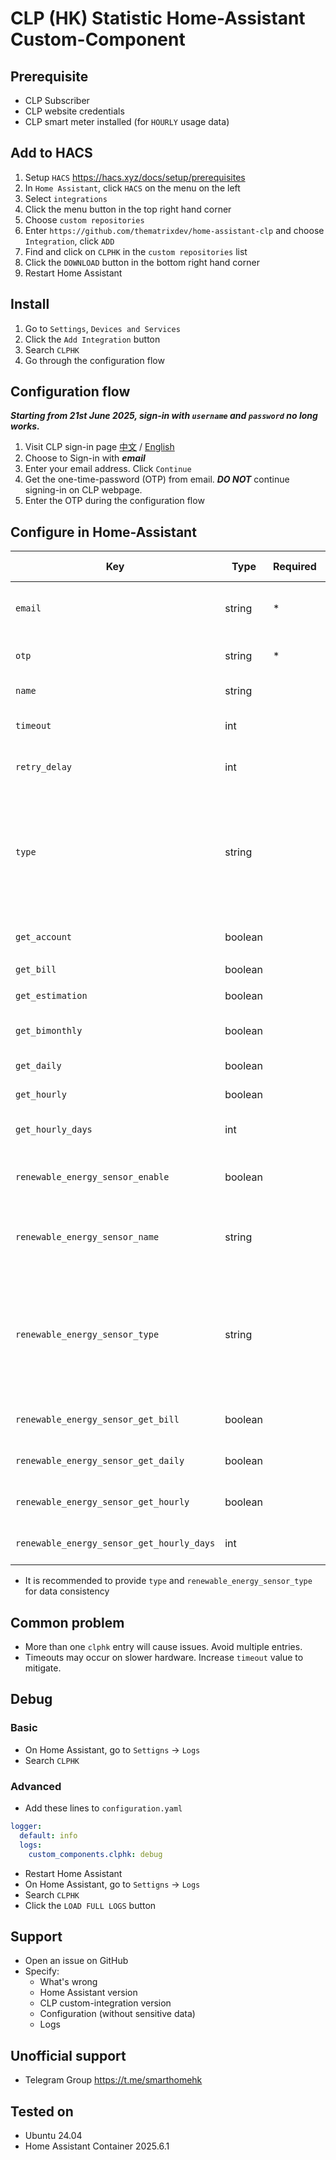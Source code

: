 # CLP (HK) Statistic Home-Assistant Custom-Component

## Prerequisite

- CLP Subscriber
- CLP website credentials
- CLP smart meter installed (for `HOURLY` usage data)

## Add to HACS

1. Setup `HACS` https://hacs.xyz/docs/setup/prerequisites
2. In `Home Assistant`, click `HACS` on the menu on the left
3. Select `integrations`
4. Click the menu button in the top right hand corner
5. Choose `custom repositories`
6. Enter `https://github.com/thematrixdev/home-assistant-clp` and choose `Integration`, click `ADD`
7. Find and click on `CLPHK` in the `custom repositories` list
8. Click the `DOWNLOAD` button in the bottom right hand corner
9. Restart Home Assistant

## Install

1. Go to `Settings`, `Devices and Services`
2. Click the `Add Integration` button
3. Search `CLPHK`
4. Go through the configuration flow

## Configuration flow

***Starting from 21st June 2025, sign-in with `username` and `password` no long works.***

1. Visit CLP sign-in page [中文](https://www.clp.com.hk/services/zh/login) / [English](https://www.clp.com.hk/services/en/login)
2. Choose to Sign-in with ***email***
3. Enter your email address. Click `Continue`
4. Get the one-time-password (OTP) from email. ***DO NOT*** continue signing-in on CLP webpage.
5. Enter the OTP during the configuration flow

## Configure in Home-Assistant

| Key                                       | Type    | Required | Accepted Values                              | Default                  | Description                                                                         |
|-------------------------------------------|---------|----------|----------------------------------------------|--------------------------|-------------------------------------------------------------------------------------|
| `email`                                   | string  | *        | Any string                                   | (N/A)                    | CLP username or account number                                                      |
| `otp`                                     | string  | *        | Any string                                   | (N/A)                    | CLP account password                                                                |
| `name`                                    | string  |          | Any string                                   | `CLP`                    | Name of the sensor                                                                  |
| `timeout`                                 | int     |          | Any integer                                  | `30`                     | Connection timeout in second                                                        |
| `retry_delay`                             | int     |          | Any integer                                  | `300`                    | Delay before retry in second                                                        |
| `type`                                    | string  |          | ` `<br/>`BIMONTHLY`<br/>`DAILY`<br/>`HOURLY` | ` `                      | Type of data to be shown in state<br/>If not specified, best accurate value is used |
| `get_account`                             | boolean |          | `True`<br/>`False`                           | `False`                  | Get account summary                                                                 |
| `get_bill`                                | boolean |          | `True`<br/>`False`                           | `False`                  | Get bills                                                                           |
| `get_estimation`                          | boolean |          | `True`<br/>`False`                           | `False`                  | Get usage estimation                                                                |
| `get_bimonthly`                           | boolean |          | `True`<br/>`False`                           | `False`                  | Get bi-monthly usage                                                                |
| `get_daily`                               | boolean |          | `True`<br/>`False`                           | `False`                  | Get daily usage                                                                     |
| `get_hourly`                              | boolean |          | `True`<br/>`False`                           | `False`                  | Get hourly usage                                                                    |
| `get_hourly_days`                         | int     |          | `1` or `2`                                   | `1`                      | Number of days to get hourly data                                                   |
| `renewable_energy_sensor_enable`          | boolean |          | `True`<br/>`False`                           | `False`                  | Enable renewable energy sensor                                                      |
| `renewable_energy_sensor_name`            | string  |          | `True`<br/>`False`                           | `'CLP Renewable Energy'` | Name of the renewable energy sensor                                                 |
| `renewable_energy_sensor_type`            | string  |          | ` `<br/>`BIMONTHLY`<br/>`DAILY`<br/>`HOURLY` | ` `                      | Type of data to be shown in state<br/>If not specified, best accurate value is used |
| `renewable_energy_sensor_get_bill`        | boolean |          | `True`<br/>`False`                           | `False`                  | Get energy generation in bills                                                      |
| `renewable_energy_sensor_get_daily`       | boolean |          | `True`<br/>`False`                           | `False`                  | Get daily energy generation                                                         |
| `renewable_energy_sensor_get_hourly`      | boolean |          | `True`<br/>`False`                           | `False`                  | Get hourly energy generation                                                        |
| `renewable_energy_sensor_get_hourly_days` | int     |          | `1` or `2`                                   | `1`                      | Number of days to get hourly data                                                   |

- It is recommended to provide `type` and `renewable_energy_sensor_type` for data consistency

## Common problem

- More than one `clphk` entry will cause issues. Avoid multiple entries.
- Timeouts may occur on slower hardware. Increase `timeout` value to mitigate.

## Debug

### Basic

- On Home Assistant, go to `Settigns` -> `Logs`
- Search `CLPHK`

### Advanced

- Add these lines to `configuration.yaml`

```yaml
logger:
  default: info
  logs:
    custom_components.clphk: debug
```

- Restart Home Assistant
- On Home Assistant, go to `Settigns` -> `Logs`
- Search `CLPHK`
- Click the `LOAD FULL LOGS` button

## Support

- Open an issue on GitHub
- Specify:
    - What's wrong
    - Home Assistant version
    - CLP custom-integration version
    - Configuration (without sensitive data)
    - Logs

## Unofficial support

- Telegram Group https://t.me/smarthomehk

## Tested on

- Ubuntu 24.04
- Home Assistant Container 2025.6.1
